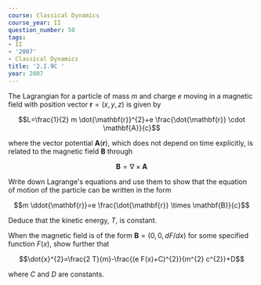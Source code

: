 ```yaml
---
course: Classical Dynamics
course_year: II
question_number: 50
tags:
- II
- '2007'
- Classical Dynamics
title: '2.I.9C '
year: 2007
---
```



The Lagrangian for a particle of mass $m$ and charge $e$ moving in a magnetic field with position vector $\mathbf{r}=(x, y, z)$ is given by

$$L=\frac{1}{2} m \dot{\mathbf{r}}^{2}+e \frac{\dot{\mathbf{r}} \cdot \mathbf{A}}{c}$$

where the vector potential $\mathbf{A}(\mathbf{r})$, which does not depend on time explicitly, is related to the magnetic field $\mathbf{B}$ through

$$\mathbf{B}=\nabla \times \mathbf{A}$$

Write down Lagrange's equations and use them to show that the equation of motion of the particle can be written in the form

$$m \ddot{\mathbf{r}}=e \frac{\dot{\mathbf{r}} \times \mathbf{B}}{c}$$

Deduce that the kinetic energy, $T$, is constant.

When the magnetic field is of the form $\mathbf{B}=(0,0, d F / d x)$ for some specified function $F(x)$, show further that

$$\dot{x}^{2}=\frac{2 T}{m}-\frac{(e F(x)+C)^{2}}{m^{2} c^{2}}+D$$

where $C$ and $D$ are constants.